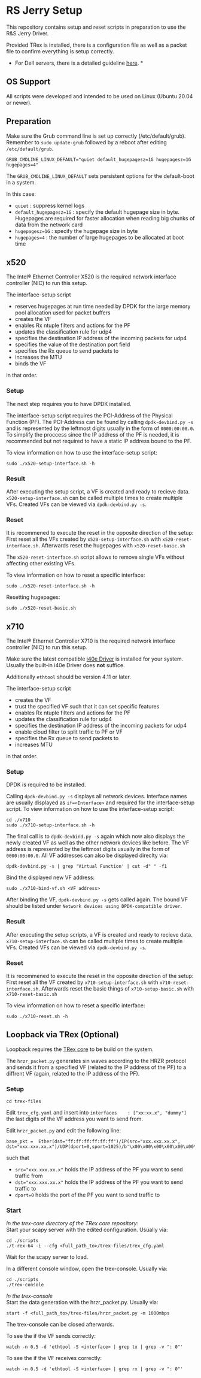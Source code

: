 # RS Jerry Setup

This repository contains setup and reset scripts in preparation to use the R&S Jerry Driver.  

Provided TRex is installed, there is a configuration file as well as a packet file to confirm everything is setup correctly.

* For Dell servers, there is a detailed guideline [here](https://github.com/Rohde-Schwarz/rs-jerry-setup/blob/main/README_DELL_R640.md). *

## OS Support

All scripts were developed and intended to be used on Linux (Ubuntu 20.04 or newer).

## Preparation

Make sure the Grub command line is set up correctly (/etc/default/grub).
Remember to `sudo update-grub` followed by a reboot after editing `/etc/default/grub`.

    GRUB_CMDLINE_LINUX_DEFAULT="quiet default_hugepagesz=1G hugepagesz=1G hugepages=4"

The `GRUB_CMDLINE_LINUX_DEFAULT` sets persistent options for the default-boot in a system.

In this case:
- `quiet` : suppress kernel logs
- `default_hugepagesz=1G` : specify the default hugepage size in byte. Hugepages are required for faster allocation when reading big chunks of data from the network card
- `hugepagesz=1G` : specify the hugepage size in byte
- `hugepages=4` : the number of large hugepages to be allocated at boot time

## x520

The Intel® Ethernet Controller X520 is the required network interface controller (NIC) to run this setup.

The interface-setup script
- reserves hugepages at run time needed by DPDK for the large memory pool allocation used for packet buffers
- creates the VF
- enables Rx ntuple filters and actions for the PF
- updates the classification rule for udp4
- specifies the destination IP address of the incoming packets for udp4
- specifies the value of the destination port field
- specifies the Rx queue to send packets to
- increases the MTU
- binds the VF

in that order.

### Setup
The next step requires you to have DPDK installed.

The interface-setup script requires the PCI-Address of the Physical Function (PF). The PCI-Address can be found by calling `dpdk-devbind.py -s` and is represented by the leftmost digits usually in the form of `0000:00:00.0`.
To simplify the proccess since the IP address of the PF is needed, it is recommended but not required to have a static IP address bound to the PF.

To view information on how to use the interface-setup script:
```
sudo ./x520-setup-interface.sh -h
```

### Result
After executing the setup script, a VF is created and ready to recieve data.
`x520-setup-interface.sh` can be called multiple times to create multiple VFs.
Created VFs can be viewed via `dpdk-devbind.py -s`.

### Reset

It is recommened to execute the reset in the opposite direction of the setup:
First reset all the VFs created by `x520-setup-interface.sh` with `x520-reset-interface.sh`.
Afterwards reset the hugepages with `x520-reset-basic.sh`

The `x520-reset-interface.sh` script allows to remove single VFs without affecting other existing VFs.

To view information on how to reset a specific interface:
```
sudo ./x520-reset-interface.sh -h
```

Resetting hugepages:
```
sudo ./x520-reset-basic.sh
```

## x710

The Intel® Ethernet Controller X710 is the required network interface controller (NIC) to run this setup.

Make sure the latest compatible [i40e Driver](https://www.intel.com/content/www/us/en/download/18026/intel-network-adapter-driver-for-pcie-40-gigabit-ethernet-network-connections-under-linux.html) is installed for your system.
Usually the built-in i40e Driver does **not** suffice.

Additionally `ethtool` should be version 4.11 or later.

The interface-setup script
- creates the VF
- trust the specified VF such that it can set specific features
- enables Rx ntuple filters and actions for the PF
- updates the classification rule for udp4
- specifies the destination IP address of the incoming packets for udp4
- enable cloud filter to split traffic to PF or VF
- specifies the Rx queue to send packets to
- increases MTU

in that order.

### Setup

DPDK is required to be installed.

Calling `dpdk-devbind.py -s` displays all network devices.
Interface names are usually displayed as `if=<Interface>` and required for the interface-setup script.
To view information on how to use the interface-setup script:
```
cd ./x710
sudo ./x710-setup-interface.sh -h
```

The final call is to `dpdk-devbind.py -s` again which now also displays the newly created VF as well as the other network devices like before.
The VF address is represented by the leftmost digits usually in the form of `0000:00:00.0`.
All VF addresses can also be displayed direclty via:
```
dpdk-devbind.py -s | grep 'Virtual Function' | cut -d" " -f1
```

Bind the displayed new VF address:
```
sudo ./x710-bind-vf.sh <VF address>
```

After binding the VF, `dpdk-devbind.py -s` gets called again. The bound VF should be listed under `Network devices using DPDK-compatible driver`.

### Result
After executing the setup scripts, a VF is created and ready to recieve data.
`x710-setup-interface.sh` can be called multiple times to create multiple VFs.
Created VFs can be viewed via `dpdk-devbind.py -s`.

### Reset

It is recommened to execute the reset in the opposite direction of the setup:
First reset all the VF created by `x710-setup-interface.sh` with `x710-reset-interface.sh`.
Afterwards reset the basic things of `x710-setup-basic.sh` with `x710-reset-basic.sh`

To view information on how to reset a specific interface:
```
sudo ./x710-reset.sh -h
```

## Loopback via TRex (Optional)

Loopback requires the [TRex core](https://github.com/cisco-system-traffic-generator/trex-core) to be build on the system.

The `hrzr_packet.py` generates sin waves according to the HRZR protocol and sends it from a specified VF (related to the IP address of the PF) to a diffrent VF (again, related to the IP address of the PF).

### Setup

```
cd trex-files
```

Edit `trex_cfg.yaml` and insert into `interfaces    : ["xx:xx.x", "dummy"]` the last digits of the VF address you want to send from.

Edit `hrzr_packet.py` and edit the following line:
```
base_pkt =  Ether(dst="ff:ff:ff:ff:ff:ff")/IP(src="xxx.xxx.xx.x", dst="xxx.xxx.xx.x")/UDP(dport=0,sport=1025)/b'\x00\x00\x00\x00\x00\x00\x00\x00'/array#/
```
such that
- `src="xxx.xxx.xx.x"` holds the IP address of the PF you want to send traffic from
- `dst="xxx.xxx.xx.x"` holds the IP address of the PF you want to send traffic to
- `dport=0` holds the port of the PF you want to send traffic to

### Start
_In the trex-core directory of the TRex core repository:_  
Start your scapy server with the edited configuration. Usually via:
```
cd ./scripts
./t-rex-64 -i --cfg <full_path_to>/trex-files/trex_cfg.yaml
```

Wait for the scapy server to load.

In a different console window, open the trex-console. Usually via:
```
cd ./scripts
./trex-console
```

_In the trex-console_  
Start the data generation with the hrzr_packet.py. Usually via:
```
start -f <full_path_to>/trex-files/hrzr_packet.py -m 1000mbps
```
The trex-console can be closed afterwards.

To see the if the VF sends correctly:
```
watch -n 0.5 -d 'ethtool -S <interface> | grep tx | grep -v ": 0"'

```

To see the if the VF receives correctly:
```
watch -n 0.5 -d 'ethtool -S <interface> | grep rx | grep -v ": 0"'
```
